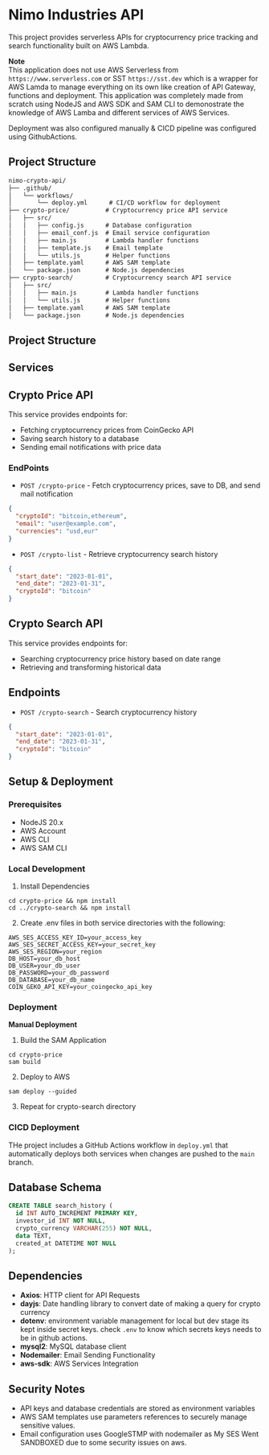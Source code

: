 # Nimo Industries API
This project provides serverless APIs for cryptocurrency price tracking and search functionality built on AWS Lambda.

**Note**  
This application does not use AWS Serverless from ```https://www.serverless.com``` or SST ```https://sst.dev``` which is a wrapper for AWS Lamda to manage everything on its own like creation of API Gateway, functions and deployment. This application was completely made from scratch using NodeJS and AWS SDK and SAM CLI to demonostrate the knowledge of AWS Lamba and different services of AWS Services.  

Deployment was also configured manually & CICD pipeline was configured using GithubActions.

## Project Structure
```md
nimo-crypto-api/
├── .github/
│   └── workflows/
│       └── deploy.yml      # CI/CD workflow for deployment
├── crypto-price/          # Cryptocurrency price API service
│   ├── src/
│   │   ├── config.js      # Database configuration
│   │   ├── email_conf.js  # Email service configuration
│   │   ├── main.js        # Lambda handler functions
│   │   ├── template.js    # Email template
│   │   └── utils.js       # Helper functions
│   ├── template.yaml      # AWS SAM template
│   └── package.json       # Node.js dependencies
├── crypto-search/         # Cryptocurrency search API service
│   ├── src/
│   │   ├── main.js        # Lambda handler functions
│   │   └── utils.js       # Helper functions
│   ├── template.yaml      # AWS SAM template
│   └── package.json       # Node.js dependencies
```
## Project Structure

## Services

## Crypto Price API
This service provides endpoints for:
* Fetching cryptocurrency prices from CoinGecko API
* Saving search history to a database
* Sending email notifications with price data

### EndPoints
* ```POST /crypto-price``` - Fetch cryptocurrency prices, save to DB, and send mail notification
```json
{
  "cryptoId": "bitcoin,ethereum", 
  "email": "user@example.com",
  "currencies": "usd,eur"
}
```
* ```POST /crypto-list``` - Retrieve cryptocurrency search history
```json
{
  "start_date": "2023-01-01", 
  "end_date": "2023-01-31",
  "cryptoId": "bitcoin"
}
```

## Crypto Search API
This service provides endpoints for:
* Searching cryptocurrency price history based on date range
* Retrieving and transforming historical data

## Endpoints
* ```POST /crypto-search``` - Search cryptocurrency history
```json
{
  "start_date": "2023-01-01", 
  "end_date": "2023-01-31",
  "cryptoId": "bitcoin"
}
```

## Setup & Deployment

### Prerequisites
* NodeJS 20.x
* AWS Account
* AWS CLI
* AWS SAM CLI

### Local Development
1. Install Dependencies
```shell
cd crypto-price && npm install
cd ../crypto-search && npm install
```
2. Create .env files in both service directories with the following:
```dotenv
AWS_SES_ACCESS_KEY_ID=your_access_key
AWS_SES_SECRET_ACCESS_KEY=your_secret_key
AWS_SES_REGION=your_region
DB_HOST=your_db_host
DB_USER=your_db_user
DB_PASSWORD=your_db_password
DB_DATABASE=your_db_name
COIN_GEKO_API_KEY=your_coingecko_api_key
```
### Deployment
**Manual Deployment**
1. Build the SAM Application
```shell
cd crypto-price
sam build
```
2. Deploy to AWS
```shell
sam deploy --guided
```
3. Repeat for crypto-search directory

### CICD Deployment
THe project includes a GitHub Actions workflow in ``deploy.yml`` that automatically deploys both services when changes are pushed to the ```main``` branch.

## Database Schema
```sql
CREATE TABLE search_history (
  id INT AUTO_INCREMENT PRIMARY KEY,
  investor_id INT NOT NULL,
  crypto_currency VARCHAR(255) NOT NULL,
  data TEXT,
  created_at DATETIME NOT NULL
);
```

## Dependencies
* **Axios**: HTTP client for API Requests
* **dayjs**: Date handling library to convert date of making a query for crypto currency
* **dotenv**: environment variable management for local but dev stage its kept inside secret keys. check ```.env``` to know which secrets keys needs to be in github actions.
* **mysql2**: MySQL database client
* **Nodemailer**: Email Sending Functionality
* **aws-sdk**: AWS Services Integration

## Security Notes
* API keys and database credentials are stored as environment variables
* AWS SAM templates use parameters references to securely manage sensitive values.
* Email configuration uses GoogleSTMP with nodemailer as My SES Went SANDBOXED due to some security issues on aws.
